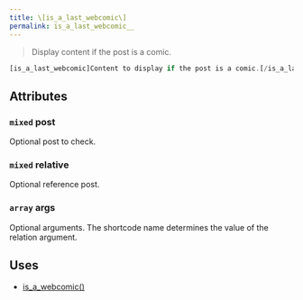 ```yaml
---
title: \[is_a_last_webcomic\]
permalink: is_a_last_webcomic__
---
```


> Display content if the post is a comic.

```php
[is_a_last_webcomic]Content to display if the post is a comic.[/is_a_last_webcomic]
```

## Attributes

### `mixed` post
Optional post to check.

### `mixed` relative
Optional reference post.

### `array` args
Optional arguments. The shortcode name determines the
value of the relation argument.

## Uses
- [is_a_webcomic()](is_a_webcomic())
